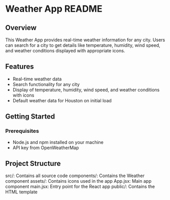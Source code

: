 # Weather App README

## Overview

This Weather App provides real-time weather information for any city. Users can search for a city to get details like temperature, humidity, wind speed, and weather conditions displayed with appropriate icons.

## Features

- Real-time weather data
- Search functionality for any city
- Display of temperature, humidity, wind speed, and weather conditions with icons
- Default weather data for Houston on initial load

## Getting Started

### Prerequisites

- Node.js and npm installed on your machine
- API key from OpenWeatherMap

## Project Structure

src/: Contains all source code
components/: Contains the Weather component
assets/: Contains icons used in the app
App.jsx: Main app component
main.jsx: Entry point for the React app
public/: Contains the HTML template
